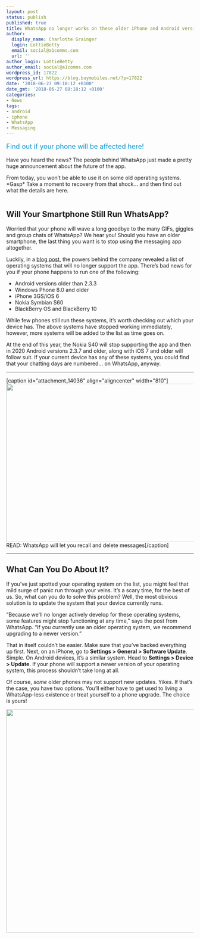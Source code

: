 ```yaml
---
layout: post
status: publish
published: true
title: WhatsApp no longer works on these older iPhone and Android versions
author:
  display_name: Charlotte Grainger
  login: LottieBetty
  email: social@a1comms.com
  url: ''
author_login: LottieBetty
author_email: social@a1comms.com
wordpress_id: 17822
wordpress_url: https://blog.buymobiles.net/?p=17822
date: '2018-06-27 09:18:12 +0100'
date_gmt: '2018-06-27 08:18:12 +0100'
categories:
- News
tags:
- android
- iphone
- WhatsApp
- Messaging
---
```

<p><span class="postStandFirst" style="color: #0896d5; line-height: 26px; font-size: 18px;">Find out if your phone will be affected here!</span></p>
<p>Have you heard the news? The people behind WhatsApp just made a pretty huge announcement about the future of the app.</p>
<p>From today, you won&rsquo;t be able to use it on some old operating systems. *Gasp* Take a moment to recovery from that shock&hellip; and then find out what the details are here.</p>
<p><img class="aligncenter size-full wp-image-17836" src="https://lh3.googleusercontent.com/yWV2oEXJ6Kgvf7mEpk5Pr_JFiuO16pHTMeSlsBo1mwrhqho3aL6SjtnHTY3MkTYo5wagrVivVzIi3E-Cr3Z_vnZd=s0" alt="" /></p>
<h2>Will Your Smartphone Still Run WhatsApp?</h2>
<p>Worried that your phone will wave a long goodbye to the many GIFs, giggles and group chats of WhatsApp? We hear you! Should you have an older smartphone, the last thing you want is to stop using the messaging app altogether.</p>
<p>Luckily, in a <a href="https://faq.whatsapp.com/en/s40/26000006/" target="_blank" rel="noopener">blog post</a>, the powers behind the company revealed a list of operating systems that will no longer support the app. There&rsquo;s bad news for you if your phone happens to run one of the following:</p>
<ul>
<li>Android versions older than 2.3.3</li>
<li>Windows Phone 8.0 and older</li>
<li>iPhone 3GS/iOS 6</li>
<li>Nokia Symbian S60</li>
<li>BlackBerry OS and BlackBerry 10</li>
</ul>
<p>While few phones still run these systems, it&rsquo;s worth checking out which your device has. The above systems have stopped working immediately, however, more systems will be added to the list as time goes on.</p>
<p>At the end of this year, the Nokia S40 will stop supporting the app and then in 2020 Android versions 2.3.7 and older, along with iOS 7 and older will follow suit. If your current device has any of these systems, you could find that your chatting days are numbered&hellip; on WhatsApp, anyway.</p>
<hr />
<p>[caption id="attachment_14036" align="aligncenter" width="810"]<a href="https://blog.buymobiles.net/news/whatsapp-will-let-you-recall-and-delete-messages"><img class="wp-image-14036 size-full" src="https://lh3.googleusercontent.com/pOJ_-y1cwtZLCKZKFojB4FwE8rFhpJe34l3y2KCOxURVn_N_U1jOIzYPr7IeBBbDI7NWq6gDPU9_z4qakjx8bm9KYw=s0" alt="" width="810" height="425" /></a> READ: WhatsApp will let you recall and delete messages[/caption]</p>
<hr />
<h2>What Can You Do About It?</h2>
<p>If you&rsquo;ve just spotted your operating system on the list, you might feel that mild surge of panic run through your veins. It&rsquo;s a scary time, for the best of us. So, what can you do to solve this problem? Well, the most obvious solution is to update the system that your device currently runs.</p>
<p>&ldquo;Because we'll no longer actively develop for these operating systems, some features might stop functioning at any time,&rdquo; says the post from WhatsApp. &ldquo;If you currently use an older operating system, we recommend upgrading to a newer version.&rdquo;</p>
<p>That in itself couldn&rsquo;t be easier. Make sure that you&rsquo;ve backed everything up first. Next, on an iPhone, go to <strong>Settings > General > Software Update</strong>. Simple. On Android devices, it&rsquo;s a similar system. Head to <strong>Settings > Device > Update</strong>. If your phone will support a newer version of your operating system, this process shouldn&rsquo;t take long at all.</p>
<p>Of course, <em>some</em> older phones may not support new updates. Yikes. If that&rsquo;s the case, you have two options. You&rsquo;ll either have to get used to living a WhatsApp-less existence or treat yourself to a phone upgrade. The choice is yours!</p>
<p><a href="https://www.buymobiles.net/offers"><img class="aligncenter wp-image-17726 size-full" src="https://a1comms-blog-buymobiles.storage.googleapis.com/special-offers-blog-advert.png" alt="" width="600" height="600" /></a></p>
